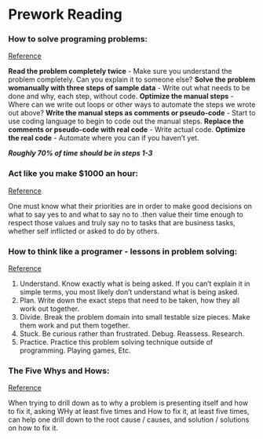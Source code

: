 # Prework Reading

### How to solve programing problems:

[Reference](https://simpleprogrammer.com/solving-problems-breaking-it-down/)

**Read the problem completely twice**
	- Make sure you understand the problem completely. Can you explain it to someone else?
**Solve the problem womanually with three steps of sample data**
	- Write out what needs to be done and why, each step, without code.
**Optimize the manual steps**
	- Where can we write out loops or other ways to automate the steps we wrote out above?
**Write the manual steps as comments or pseudo-code**
	- Start to use coding language to begin to code out the manual steps.
**Replace the comments or pseudo-code with real code**
	- Write actual code.
**Optimize the real code**
	- Automate where you can if you haven’t yet. 

_**Roughly 70% of time should be in steps 1-3**_


### Act like you make $1000 an hour:

[Reference](https://medium.com/swlh/pretend-your-time-is-worth-1-000-hour-and-youll-become-100x-more-productive-f04628bb3e6d)

One must know what their priorities are in order to make good decisions on what to say yes to and what to say no to .then value their time enough to respect those values and truly say no to tasks that are business tasks, whether self inflicted or asked to do by others. 

### How to think like a programer - lessons in problem solving:

[Reference](https://www.freecodecamp.org/news/how-to-think-like-a-programmer-lessons-in-problem-solving-d1d8bf1de7d2/)

1. Understand. Know exactly what is being asked. If you can’t explain it in simple terms, you most likely don’t understand what is being asked. 
2. Plan. Write down the exact steps that need to be taken, how they all work out together. 
3. Divide. Break the problem domain into small testable size pieces. Make them work and put them together. 
4. Stuck. Be curious rather than frustrated. Debug. Reassess. Research. 
5. Practice. Practice this problem solving technique outside of programming. Playing games, Etc. 

### The Five Whys and Hows:

[Reference](http://asq.org/healthcare-use/why-quality/five-whys.html)

When trying to drill down as to why a problem is presenting itself and how to fix it, asking WHy at least five times and How to fix it, at least five times, can help one drill down to the root cause / causes, and solution / solutions on how to fix it. 
